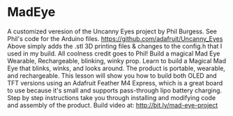 # MadEye
A customized veresion of the Uncanny Eyes project by Phil Burgess. See Phil's code for the Arduino files. 
https://github.com/adafruit/Uncanny_Eyes
Above simply adds the .stl 3D printing files & changes to the config.h that I used in my build. All coolness credit goes to Phil!
Build a magical Mad Eye Wearable, Rechargeable, blinking, winky prop.
Learn to build a Magical Mad Eye that blinks, winks, and looks around. The product is portable, wearable, and rechargeable. This lesson will show you how to build both OLED and TFT versions using an Adafruit Feather M4 Express, which is a great board to use because it's small and supports pass-through lipo battery charging. Step by step instructions take you through installing and modifying code and assembly of the product.
Build video at: http://bit.ly/mad-eye-project
